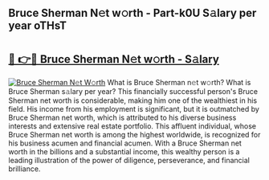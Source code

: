 ## Bruce Sherman N𝚎t w𝚘rth - Part-k0U S𝚊lary per year oTHsT

# <h2><a href="http://gc585t.nevu.top/?p=Bruce+Sherman">🔗 👉🔴 Bruce Sherman N𝚎t w𝚘rth - S𝚊lary</a></h2>

[![Bruce Sherman N𝚎t W𝚘rth](https://i.imgur.com/Oavwk0R.jpeg)](http://gc585t.nevu.top/?p=Bruce+Sherman)
What is Bruce Sherman n𝚎t w𝚘rth? What is Bruce Sherman s𝚊lary per year?
This financially successful person's Bruce Sherman net worth is considerable, making him one of the wealthiest in his field. His income from his employment is significant, but it is outmatched by Bruce Sherman net worth, which is attributed to his diverse business interests and extensive real estate portfolio. This affluent individual, whose Bruce Sherman net worth is among the highest worldwide, is recognized for his business acumen and financial acumen. With a Bruce Sherman net worth in the billions and a substantial income, this wealthy person is a leading illustration of the power of diligence, perseverance, and financial brilliance.

